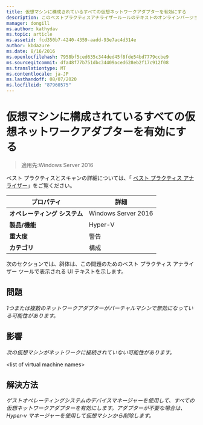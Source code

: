 ```yaml
---
title: 仮想マシンに構成されているすべての仮想ネットワークアダプターを有効にする
description: このベストプラクティスアナライザールールのテキストのオンラインバージョン。
manager: dongill
ms.author: kathydav
ms.topic: article
ms.assetid: fcd350b7-4240-4359-aadd-93e7ac4d314e
author: kbdazure
ms.date: 8/16/2016
ms.openlocfilehash: 7958bf5ced635c344ded45f8fde54bd7779ccbe9
ms.sourcegitcommit: dfa48f77b751dbc34409aced628eb2f17c912f08
ms.translationtype: MT
ms.contentlocale: ja-JP
ms.lasthandoff: 08/07/2020
ms.locfileid: "87960575"
---
```

# <a name="enable-all-virtual-network-adapters-configured-for-a-virtual-machine"></a>仮想マシンに構成されているすべての仮想ネットワークアダプターを有効にする

>適用先:Windows Server 2016

ベスト プラクティスとスキャンの詳細については、「 [ベスト プラクティス アナライザー](https://go.microsoft.com/fwlink/?LinkId=122786)」をご覧ください。

|プロパティ|詳細|
|-|-|
|**オペレーティング システム**|Windows Server 2016|
|**製品/機能**|Hyper-V|
|**重大度**|警告|
|**カテゴリ**|構成|

次のセクションでは、斜体は、この問題のためのベスト プラクティス アナライザー ツールで表示される UI テキストを示します。

## <a name="issue"></a>問題

*1つまたは複数のネットワークアダプターがバーチャルマシンで無効になっている可能性があります。*

## <a name="impact"></a>影響

*次の仮想マシンがネットワークに接続されていない可能性があります。*

\<list of virtual machine names>

## <a name="resolution"></a>解決方法

*ゲストオペレーティングシステムのデバイスマネージャーを使用して、すべての仮想ネットワークアダプターを有効にします。アダプターが不要な場合は、Hyper-v マネージャーを使用して仮想マシンから削除します。*



